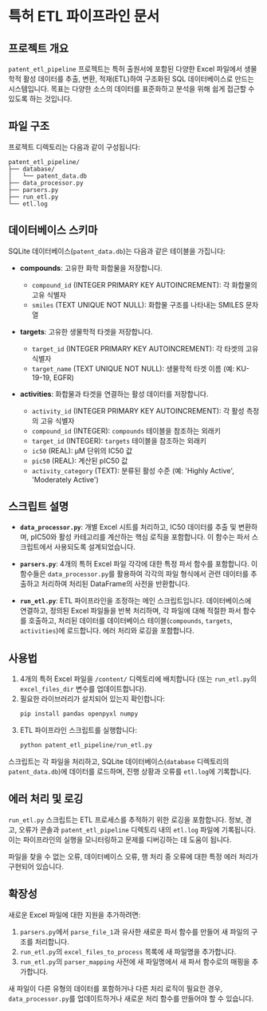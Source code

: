 # 특허 ETL 파이프라인 문서

## 프로젝트 개요

`patent_etl_pipeline` 프로젝트는 특허 출원서에 포함된 다양한 Excel 파일에서 생물학적 활성 데이터를 추출, 변환, 적재(ETL)하여 구조화된 SQL 데이터베이스로 만드는 시스템입니다. 목표는 다양한 소스의 데이터를 표준화하고 분석을 위해 쉽게 접근할 수 있도록 하는 것입니다.

## 파일 구조

프로젝트 디렉토리는 다음과 같이 구성됩니다:
```
patent_etl_pipeline/
├── database/
│   └── patent_data.db
├── data_processor.py
├── parsers.py
├── run_etl.py
└── etl.log
```

## 데이터베이스 스키마

SQLite 데이터베이스(`patent_data.db`)는 다음과 같은 테이블을 가집니다:

- **compounds**: 고유한 화학 화합물을 저장합니다.
  - `compound_id` (INTEGER PRIMARY KEY AUTOINCREMENT): 각 화합물의 고유 식별자
  - `smiles` (TEXT UNIQUE NOT NULL): 화합물 구조를 나타내는 SMILES 문자열

- **targets**: 고유한 생물학적 타겟을 저장합니다.
  - `target_id` (INTEGER PRIMARY KEY AUTOINCREMENT): 각 타겟의 고유 식별자
  - `target_name` (TEXT UNIQUE NOT NULL): 생물학적 타겟 이름 (예: KU-19-19, EGFR)

- **activities**: 화합물과 타겟을 연결하는 활성 데이터를 저장합니다.
  - `activity_id` (INTEGER PRIMARY KEY AUTOINCREMENT): 각 활성 측정의 고유 식별자
  - `compound_id` (INTEGER): `compounds` 테이블을 참조하는 외래키
  - `target_id` (INTEGER): `targets` 테이블을 참조하는 외래키
  - `ic50` (REAL): μM 단위의 IC50 값
  - `pic50` (REAL): 계산된 pIC50 값
  - `activity_category` (TEXT): 분류된 활성 수준 (예: 'Highly Active', 'Moderately Active')

## 스크립트 설명

- **`data_processor.py`**: 개별 Excel 시트를 처리하고, IC50 데이터를 추출 및 변환하며, pIC50와 활성 카테고리를 계산하는 핵심 로직을 포함합니다. 이 함수는 파서 스크립트에서 사용되도록 설계되었습니다.

- **`parsers.py`**: 4개의 특허 Excel 파일 각각에 대한 특정 파서 함수를 포함합니다. 이 함수들은 `data_processor.py`를 활용하여 각각의 파일 형식에서 관련 데이터를 추출하고 처리하여 처리된 DataFrame의 사전을 반환합니다.

- **`run_etl.py`**: ETL 파이프라인을 조정하는 메인 스크립트입니다. 데이터베이스에 연결하고, 정의된 Excel 파일들을 반복 처리하며, 각 파일에 대해 적절한 파서 함수를 호출하고, 처리된 데이터를 데이터베이스 테이블(`compounds`, `targets`, `activities`)에 로드합니다. 에러 처리와 로깅을 포함합니다.

## 사용법

1. 4개의 특허 Excel 파일을 `/content/` 디렉토리에 배치합니다 (또는 `run_etl.py`의 `excel_files_dir` 변수를 업데이트합니다).
2. 필요한 라이브러리가 설치되어 있는지 확인합니다:
   ```bash
   pip install pandas openpyxl numpy
   ```
3. ETL 파이프라인 스크립트를 실행합니다:
   ```bash
   python patent_etl_pipeline/run_etl.py
   ```
스크립트는 각 파일을 처리하고, SQLite 데이터베이스(`database` 디렉토리의 `patent_data.db`)에 데이터를 로드하며, 진행 상황과 오류를 `etl.log`에 기록합니다.

## 에러 처리 및 로깅

`run_etl.py` 스크립트는 ETL 프로세스를 추적하기 위한 로깅을 포함합니다. 정보, 경고, 오류가 콘솔과 `patent_etl_pipeline` 디렉토리 내의 `etl.log` 파일에 기록됩니다. 이는 파이프라인의 실행을 모니터링하고 문제를 디버깅하는 데 도움이 됩니다.

파일을 찾을 수 없는 오류, 데이터베이스 오류, 행 처리 중 오류에 대한 특정 에러 처리가 구현되어 있습니다.

## 확장성

새로운 Excel 파일에 대한 지원을 추가하려면:

1. `parsers.py`에서 `parse_file_1`과 유사한 새로운 파서 함수를 만들어 새 파일의 구조를 처리합니다.
2. `run_etl.py`의 `excel_files_to_process` 목록에 새 파일명을 추가합니다.
3. `run_etl.py`의 `parser_mapping` 사전에 새 파일명에서 새 파서 함수로의 매핑을 추가합니다.

새 파일이 다른 유형의 데이터를 포함하거나 다른 처리 로직이 필요한 경우, `data_processor.py`를 업데이트하거나 새로운 처리 함수를 만들어야 할 수 있습니다.